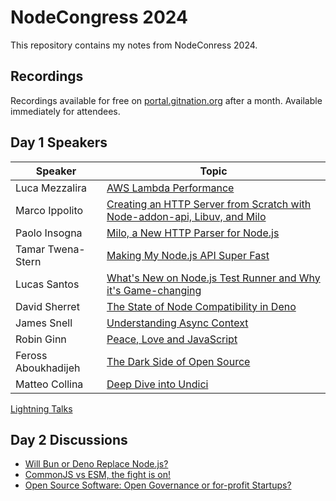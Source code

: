 # NodeCongress 2024
This repository contains my notes from NodeConress 2024.

## Recordings
Recordings available for free on [portal.gitnation.org](https://portal.gitnation.org) after a month. Available immediately for attendees.

## Day 1 Speakers
| Speaker             | Topic                                                                                                  |
|---------------------|--------------------------------------------------------------------------------------------------------|
| Luca Mezzalira      | [AWS Lambda Performance](./day-1/Luca-Mezzalira.md)                                                    |
| Marco Ippolito      | [Creating an HTTP Server from Scratch with Node-addon-api, Libuv, and Milo](./day-1/Marco-Ippolito.md) |
| Paolo Insogna       | [Milo, a New HTTP Parser for Node.js](./day-1/Paolo-Insogna.md)                                        |
| Tamar Twena-Stern   | [Making My Node.js API Super Fast](./day-1/Tamar-Twena-Stern.md)                                       |
| Lucas Santos        | [What's New on Node.js Test Runner and Why it's Game-changing](./day-1/Lucas-Santos.md)                |
| David Sherret       | [The State of Node Compatibility in Deno](./day-1/David-Sherret.md)                                    |
| James Snell         | [Understanding Async Context](./day-1/James-Snell.md)                                                  |
| Robin Ginn          | [Peace, Love and JavaScript](./day-1/Robin-Ginn.md)                                                    |
| Feross Aboukhadijeh | [The Dark Side of Open Source](./day-1/Feross-Aboukhadijeh.md)                                         |
| Matteo Collina      | [Deep Dive into Undici](./day-1/Matteo-Collina.md)                                                     |

[Lightning Talks](./Lightning-Talks.md)

## Day 2 Discussions

- [Will Bun or Deno Replace Node.js?](./day-2/bun-deno.md)
- [CommonJS vs ESM, the fight is on!](./day-2/cjs-esm.md)
- [Open Source Software: Open Governance or for-profit Startups?](./day-2/open-source.md)
